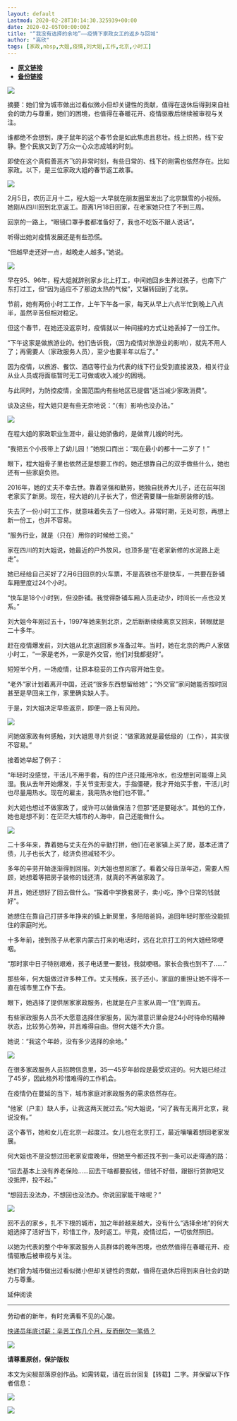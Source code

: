 ```yaml
---
layout: default
Lastmod: 2020-02-28T10:14:30.325939+00:00
date: 2020-02-05T00:00:00Z
title: "“我没有选择的余地”——疫情下家政女工的返乡与回城"
author: "高欣"
tags: [家政,nbsp,大姐,疫情,刘大姐,工作,北京,小时工]
---
```


* [**原文链接**](https://mp.weixin.qq.com/s/KldhQJqmIsGWLdZupNBIMw)
* [**备份链接**](http://archive.ph/p2Py3)


  

  

  

  

  

  

  

  

  

  

  

  

  

  

  

  

  

  

  

  

  

  

  

  

  

  

  

  

![](/images/post/bbbfdfd2b93a92d90a16e10ce96ac4d1.jpg)

摘要：她们曾为城市做出过看似微小但却关键性的贡献，值得在退休后得到来自社会的助力与尊重，她们的困境，也值得在春暖花开、疫情驱散后继续被审视与关注。

谁都绝不会想到，庚子鼠年的这个春节会是如此焦虑且悲壮。线上炽热，线下安静。整个民族又到了万众一心众志成城的时刻。

即使在这个真假善恶齐飞的非常时刻，有些日常的、线下的刚需也依然存在。比如家政。以下，是三位家政大姐的春节返工故事。

![](/images/post/cb5327df0c7b18fb451f8427728e0c65.jpg)

  

2月5日，农历正月十二，程大姐一大早就在朋友圈里发出了北京飘雪的小视频。她刚从四川回到北京返工。距离1月18日回家，在老家她只住了不到三周。

回京的一路上，“眼镜口罩手套都准备好了，我也不吃饭不跟人说话”。

听得出她对疫情发展还是有些恐慌。

“但越早走还好一点，越晚走人越多。”她说。

![](/images/post/7bdfb250f8d094bdcd2f48b75292649f.jpg)

早在95、96年，程大姐就辞别家乡北上打工，中间她回乡生养过孩子，也南下广东打过工，但“因为适应不了那边太热的气候”，又辗转回到了北京。

节前，她有两份小时工工作，上午下午各一家，每天从早上六点半忙到晚上八点半，虽然辛苦但相对稳定。

但这个春节，在她还没返京时，疫情就以一种间接的方式让她丢掉了一份工作。

“下午这家是做旅游业的。他们告诉我，（因为疫情对旅游业的影响），就先不用人了；再需要人（家政服务人员），至少也要半年以后了。”

因为疫情，以旅游、餐饮、酒店等行业为代表的线下行业受到直接波及，相关行业从业人员或将面临暂时无工可做或收入减少的困境。

与此同时，为防控疫情，全国范围内有些地区已提倡“适当减少家政消费”。

谈及这些，程大姐只是有些无奈地说：“（有）影响也没办法。”

![](/images/post/df308a3f8b2577bba6e3fc3391ed268c.jpg)

在程大姐的家政职业生涯中，最让她骄傲的，是做育儿嫂的时光。

“我把五个小孩带上了幼儿园！”她脱口而出：“现在最小的都十一二岁了！”

眼下，程大姐骨子里也依然还是想要工作的。她还想靠自己的双手做些什么，她也还有一些家庭负担。

2016年，她的丈夫不幸去世。靠着坚强和勤劳，她独自抚养大儿子，还在前年回老家买了新房。现在，程大姐的儿子长大了，但还需要赚一些新房装修的钱。

失去了一份小时工工作，就意味着失去了一份收入。非常时期，无处可怨，再想上新一份工，也并不容易。

“服务行业，就是（只在）用你的时候给工资。”

  

家在四川的刘大姐说，她最近的户外放风，也顶多是“在老家新修的水泥路上走走”。

她已经给自己买好了2月6日回京的火车票，不是高铁也不是快车，一共要在卧铺车厢里度过24个小时。

“快车是18个小时到，但没卧铺。我觉得卧铺车厢人员走动少，时间长一点也没关系。”

刘大姐今年刚过五十，1997年她来到北京，之后断断续续离京又回来，转眼就是二十多年。

赶在疫情爆发前，刘大姐从北京返回家乡准备过年。当时，她在北京的两户人家做小时工，“一家是老外，一家是外交官，他们对我都挺好”。

短短半个月，一场疫情，让原本稳妥的工作内容开始生变。

“老外”家计划着离开中国，还说“很多东西想留给她”；“外交官”家问她能否按时回甚至是早回来工作，家里确实缺人手。

于是，刘大姐决定早些返京，即便一路上有风险。

![](/images/post/03be9371d36e284d31ab0dba029478b0.jpg)

问她做家政有何感触，刘大姐思寻片刻说：“做家政就是最低级的（工作），其实很不容易。”  

接着她举起了例子：

“年轻时没感觉，干活儿不用手套，有的住户还只能用冷水，也没想到可能得上风湿。我从去年开始爆发，手关节变形变大，手指僵硬，我才开始买手套，干活儿时也尽量用热水。现在的雇主，我用热水他们也不管。”

刘大姐也想过不做家政了，或许可以做做保洁？但那“还是要碰水”。其他的工作，她也是想不到：在茫茫大城市的人海中，自己还能做什么。

![](/images/post/4c97db3341c000a962eeeb569b8f62a6.jpg)

二十多年来，靠着她与丈夫在外的辛勤打拼，他们在老家镇上买了房，基本还清了债，儿子也长大了，经济负担减轻不少。

多年的辛劳开始逐渐得到回报。刘大姐也想回家了。看着父母日渐年迈，需要人照顾，她想着等把房子装修的钱还清，就真的不再做家政了。

并且，她还想好了回去做什么。“挨着中学换套房子，卖小吃，挣个日常的钱就好”。

她想住在靠自己打拼多年挣来的镇上新房里，多陪陪爸妈，追回年轻时那些没能抓住的家庭时光。

  

十多年前，接到孩子从老家内蒙古打来的电话时，远在北京打工的何大姐经常哽咽。

“那时家中日子特别艰难，孩子电话里一要钱，我就哽咽。家长会我也到不了……”

那些年，何大姐做过许多种工作。丈夫残疾，孩子还小，家庭的重担让她不得不一直在城市里工作下去。

眼下，她选择了提供居家家政服务，也就是在户主家从周一“住”到周五。

有些家政服务人员不大愿意选择住家服务，因为潜意识里会是24小时待命的精神状态，比较劳心劳神，并且难得自由。但何大姐不大介意。

她说：“我这个年龄，没有多少选择的余地。”

![](/images/post/50cd4ff0754d9dca571c3fdd454b521b.jpg)

在很多家政服务人员招聘信息里，35—45岁年龄段是最受欢迎的。何大姐已经过了45岁，因此格外珍惜难得的工作机会。

在疫情仍在蔓延的当下，城市家庭对家政服务的需求依然存在。

“他家（户主）缺人手，让我这两天就过去。”何大姐说，“问了我有无离开北京，我说没有。”

这个春节，她和女儿在北京一起度过。女儿也在北京打工，最近嚷嚷着想回老家发展。

何大姐也不是没想过回老家安度晚年，但她至今都还找不到一条可以走得通的路：

“回去基本上没有养老保险……回去干啥都要投钱，借钱不好借，跟银行贷款吧又没抵押，投不起。”

“想回去没法办，不想回也没法办。你说回家能干啥呢？”

![](/images/post/f7e6d2e21670fd592be35702c18854b0.jpg)

回不去的家乡，扎不下根的城市，加之年龄越来越大，没有什么“选择余地”的何大姐选择了活好当下，珍惜工作，及时返工。毕竟，疫情过后，一切依然照旧。

以她为代表的整个中年家政服务人员群体的晚年困境，也依然值得在春暖花开、疫情驱散后被审视与关注。

她们曾为城市做出过看似微小但却关键性的贡献，值得在退休后得到来自社会的助力与尊重。

延伸阅读  

-------

劳动者的新年，有时充满看不见的心酸。

[快递员年底讨薪：辛苦工作几个月，反而倒欠一笔债？](http://mp.weixin.qq.com/s?__biz=MzA4NTg3OTEzNg==&mid=2653076938&idx=1&sn=24585757350d14651b29cb4811463ab0&chksm=84072dc5b370a4d3c902a8a4e789b73586d8abb547938c7bc49501b259d662f73d081e637a39&scene=21#wechat_redirect)  

  

![](/images/post/cc02e2b65393d965245766924bbe1af5.jpg)

  

**请尊重原创，保护版权**

本文为尖椒部落原创作品。如需转载，请在后台回复【转载】二字。并保留以下作者信息：

![](/images/post/b494483a757762d1b482465b3952fb82.jpg)

![](/images/post/60d499a082385c18ae6cb75eaf18c7a9.jpg)

